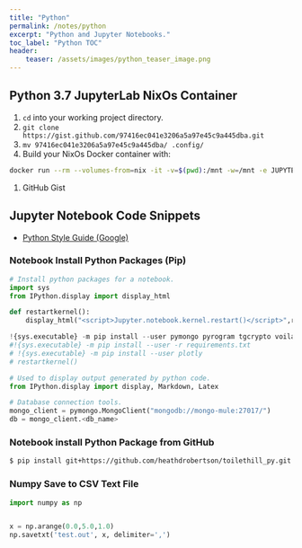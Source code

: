 ```yaml
---
title: "Python"
permalink: /notes/python
excerpt: "Python and Jupyter Notebooks."
toc_label: "Python TOC"
header:
    teaser: /assets/images/python_teaser_image.png
---
```


## Python 3.7 JupyterLab NixOs Container

1. `cd` into your working project directory.
1. `git clone https://gist.github.com/97416ec041e3206a5a97e45c9a445dba.git`
1. `mv 97416ec041e3206a5a97e45c9a445dba/ .config/`
1. Build your NixOs Docker container with:
```bash
docker run --rm --volumes-from=nix -it -v=$(pwd):/mnt -w=/mnt -e JUPYTER_ENABLE_LAB=yes -e HOME=/mnt -p=8080:8080 nixos/nix nix-shell /mnt/.config/python.nix
```
1. GitHub Gist
<script src="https://gist.github.com/heathdrobertson/97416ec041e3206a5a97e45c9a445dba.js"></script>


## Jupyter Notebook Code Snippets
- [Python Style Guide (Google)](http://google.github.io/styleguide/pyguide.html)

### Notebook Install Python Packages (Pip)
```python
# Install python packages for a notebook.
import sys
from IPython.display import display_html

def restartkernel():
    display_html("<script>Jupyter.notebook.kernel.restart()</script>",raw=True)

!{sys.executable} -m pip install --user pymongo pyrogram tgcrypto voila
#!{sys.executable} -m pip install --user -r requirements.txt
# !{sys.executable} -m pip install --user plotly
# restartkernel()

# Used to display output generated by python code.
from IPython.display import display, Markdown, Latex

# Database connection tools.
mongo_client = pymongo.MongoClient("mongodb://mongo-mule:27017/")
db = mongo_client.<db_name>
```
### Notebook install Python Package from GitHub
```bash
$ pip install git+https://github.com/heathdrobertson/toilethill_py.git
```

### Numpy Save to CSV Text File
```python
import numpy as np


x = np.arange(0.0,5.0,1.0)
np.savetxt('test.out', x, delimiter=',')
```
